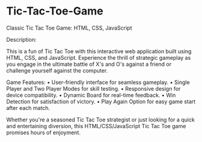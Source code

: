 # Tic-Tac-Toe-Game
Classic Tic Tac Toe Game: HTML, CSS, JavaScript

Description:

This is a fun of Tic Tac Toe with this interactive web application built using HTML, CSS, and JavaScript. Experience the thrill of strategic gameplay as you engage in the ultimate battle of X's and O's against a friend or challenge yourself against the computer.

Game Features:
• User-friendly interface for seamless gameplay.
• Single Player and Two Player Modes for skill testing.
• Responsive design for device compatibility.
• Dynamic Board for real-time feedback.
• Win Detection for satisfaction of victory.
• Play Again Option for easy game start after each match.

Whether you're a seasoned Tic Tac Toe strategist or just looking for a quick and entertaining diversion, this HTML/CSS/JavaScript Tic Tac Toe game promises hours of enjoyment.
